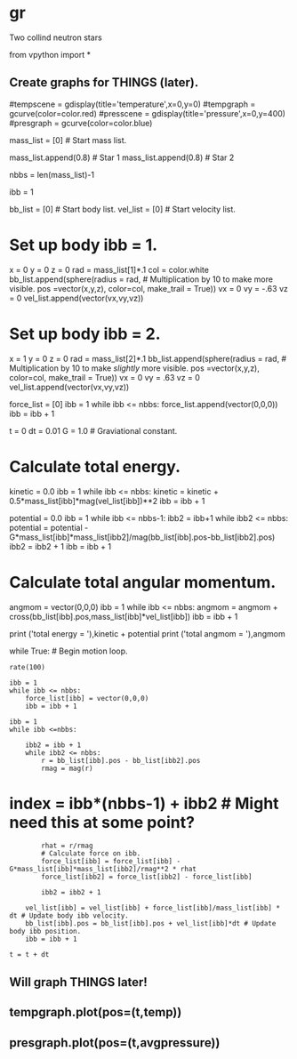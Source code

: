 # gr
Two collind neutron stars

from vpython import *


## Create graphs for THINGS (later).
#tempscene = gdisplay(title='temperature',x=0,y=0) 
#tempgraph = gcurve(color=color.red)
#presscene = gdisplay(title='pressure',x=0,y=400) 
#presgraph = gcurve(color=color.blue)



mass_list = [0] # Start mass list.

mass_list.append(0.8) # Star 1
mass_list.append(0.8) # Star 2

nbbs = len(mass_list)-1

ibb = 1

bb_list = [0] # Start body list.
vel_list = [0] # Start velocity list.

# Set up body ibb = 1.
x = 0
y = 0
z = 0
rad = mass_list[1]*.1
col = color.white
bb_list.append(sphere(radius = rad, # Multiplication by 10 to make more visible.
                      pos =vector(x,y,z),
                      color=col,
                      make_trail = True))
vx = 0
vy = -.63
vz = 0
vel_list.append(vector(vx,vy,vz))
    
# Set up body ibb = 2.
x = 1
y = 0
z = 0
rad = mass_list[2]*.1
bb_list.append(sphere(radius = rad, # Multiplication by 10 to make *slightly* more visible.
                      pos =vector(x,y,z),
                      color=col,
                      make_trail = True))
vx = 0
vy = .63
vz = 0
vel_list.append(vector(vx,vy,vz))

force_list = [0]
ibb = 1
while ibb <= nbbs:
    force_list.append(vector(0,0,0))
    ibb = ibb + 1

t = 0
dt = 0.01
G = 1.0 # Graviational constant.

# Calculate total energy.
kinetic = 0.0
ibb = 1
while ibb <= nbbs:
    kinetic = kinetic + 0.5*mass_list[ibb]*mag(vel_list[ibb])**2
    ibb = ibb + 1

potential = 0.0
ibb = 1
while ibb <= nbbs-1:
    ibb2 = ibb+1
    while ibb2 <= nbbs:
        potential = potential - G*mass_list[ibb]*mass_list[ibb2]/mag(bb_list[ibb].pos-bb_list[ibb2].pos)
        ibb2 = ibb2 + 1
    ibb = ibb + 1

# Calculate total angular momentum.
angmom = vector(0,0,0)
ibb = 1
while ibb <= nbbs:
    angmom = angmom + cross(bb_list[ibb].pos,mass_list[ibb]*vel_list[ibb])
    ibb = ibb + 1

print ('total energy = '),kinetic + potential
print ('total angmom = '),angmom

while True: # Begin motion loop.

    rate(100)

    ibb = 1
    while ibb <= nbbs:
        force_list[ibb] = vector(0,0,0)
        ibb = ibb + 1

    ibb = 1
    while ibb <=nbbs:
        
        ibb2 = ibb + 1
        while ibb2 <= nbbs:
            r = bb_list[ibb].pos - bb_list[ibb2].pos
            rmag = mag(r)
#            index = ibb*(nbbs-1) + ibb2 # Might need this at some point?
            rhat = r/rmag
            # Calculate force on ibb.
            force_list[ibb] = force_list[ibb] - G*mass_list[ibb]*mass_list[ibb2]/rmag**2 * rhat
            force_list[ibb2] = force_list[ibb2] - force_list[ibb]

            ibb2 = ibb2 + 1
        
        vel_list[ibb] = vel_list[ibb] + force_list[ibb]/mass_list[ibb] * dt # Update body ibb velocity.
        bb_list[ibb].pos = bb_list[ibb].pos + vel_list[ibb]*dt # Update body ibb position.
        ibb = ibb + 1

    t = t + dt

## Will graph THINGS later!
##    tempgraph.plot(pos=(t,temp))
##    presgraph.plot(pos=(t,avgpressure))
